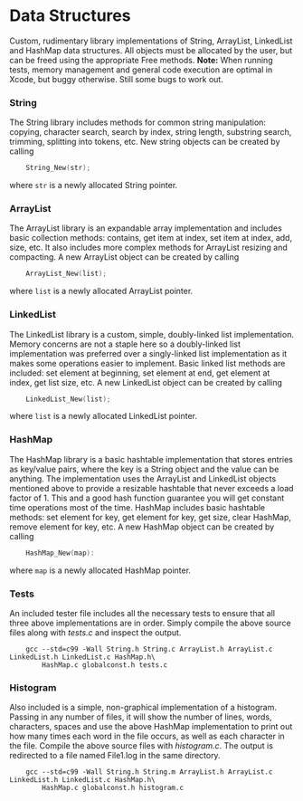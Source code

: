 Data Structures
===============

Custom, rudimentary library implementations of String, ArrayList, LinkedList and HashMap data structures.
All objects must be allocated by the user, but can be freed using the appropriate Free methods.
**Note:** When running tests, memory management and general code execution are optimal in Xcode, but buggy
       otherwise. Still some bugs to work out.

### String

The String library includes methods for common string manipulation: copying, character search, search by 
index, string length, substring search, trimming, splitting into tokens, etc. New string objects can be 
created by calling

```c
	String_New(str);
```

where `str` is a newly allocated String pointer.

### ArrayList

The ArrayList library is an expandable array implementation and includes basic collection methods: contains,
get item at index, set item at index, add, size, etc. It also includes more complex methods for ArrayList 
resizing and compacting. A new ArrayList object can be created by calling

```c
	ArrayList_New(list);
```

where `list` is a newly allocated ArrayList pointer.

### LinkedList

The LinkedList library is a custom, simple, doubly-linked list implementation. Memory concerns are not a 
staple here so a doubly-linked list implementation was preferred over a singly-linked list implementation as 
it makes some operations easier to implement. Basic linked list methods are included: set element at 
beginning, set element at end, get element at index, get list size, etc. A new LinkedList object can be 
created by calling
		
```c
	LinkedList_New(list);
```

where `list` is a newly allocated LinkedList pointer.

### HashMap

The HashMap library is a basic hashtable implementation that stores entries as key/value pairs, where the 
key is a String object and the value can be anything. The implementation uses the ArrayList and LinkedList 
objects mentioned above to provide a resizable hashtable that never exceeds a load factor of 1. This and 
a good hash function guarantee you will get constant time operations most of the time. HashMap includes basic
hashtable methods: set element for key, get element for key, get size, clear HashMap, remove element for key,
etc. A new HashMap object can be created by calling

```c
	HashMap_New(map):
```

where `map` is a newly allocated HashMap pointer.

### Tests

An included tester file includes all the necessary tests to ensure that all three above implementations are 
in order. Simply compile the above source files along with _tests.c_ and inspect the output.

```
	gcc --std=c99 -Wall String.h String.c ArrayList.h ArrayList.c LinkedList.h LinkedList.c HashMap.h\
		HashMap.c globalconst.h tests.c
```

### Histogram

Also included is a simple, non-graphical implementation of a histogram. Passing in any number of files, it 
will show the number of lines, words, characters, spaces and use the above HashMap implementation to print out 
how many times each word in the file occurs, as well as each character in the file. Compile the above source
files with _histogram.c_. The output is redirected to a file named File1.log in the same directory.

```
	gcc --std=c99 -Wall String.h String.m ArrayList.h ArrayList.c LinkedList.h LinkedList.c HashMap.h\
		HashMap.c globalconst.h histogram.c
```
